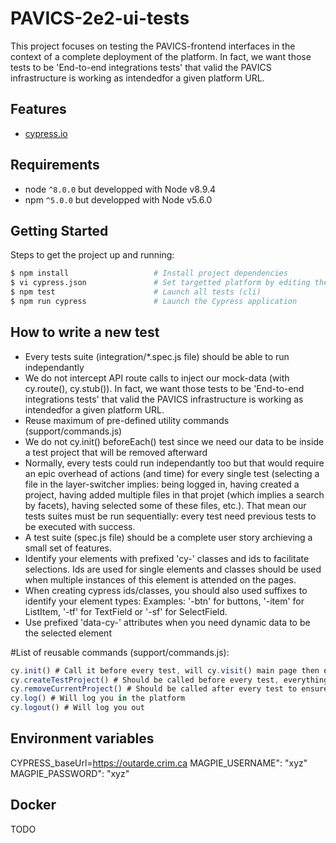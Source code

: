 # PAVICS-2e2-ui-tests

This project focuses on testing the PAVICS-frontend interfaces in the context of a complete deployment of the platform. In fact, we want those tests to be 'End-to-end integrations tests' that valid the PAVICS infrastructure is working as intendedfor a given platform URL.

## Features
* [cypress.io](https://www.cypress.io/)

## Requirements
* node `^8.0.0` but developped with Node v8.9.4
* npm `^5.0.0` but developped with Node v5.6.0

## Getting Started

Steps to get the project up and running:

```bash
$ npm install                   # Install project dependencies
$ vi cypress.json               # Set targetted platform by editing the baseUrl property
$ npm test                      # Launch all tests (cli)
$ npm run cypress               # Launch the Cypress application
```

## How to write a new test

- Every tests suite (integration/*.spec.js file) should be able to run independantly
- We do not intercept API route calls to inject our mock-data (with cy.route(), cy.stub()). In fact, we want those tests to be 'End-to-end integrations tests' that valid the PAVICS infrastructure is working as intendedfor a given platform URL.
- Reuse maximum of pre-defined utility commands (support/commands.js)
- We do not cy.init() beforeEach() test since we need our data to be inside a test project that will be removed afterward
- Normally, every tests could run independantly too but that would require an epic overhead of actions (and time) for every single test (selecting a file in the layer-switcher implies: being logged in, having created a project, having added multiple files in that projet (which implies a search by facets), having selected some of these files, etc.). That mean our tests suites must be run sequentially: every test need previous tests to be executed with success.
- A test suite (spec.js file) should be a complete user story archieving a small set of features.
- Identify your elements with prefixed 'cy-' classes and ids to facilitate selections. Ids are used for single elements and classes should be used when multiple instances of this element is attended on the pages. 
- When creating cypress ids/classes, you should also used suffixes to identify your element types: Examples: '-btn' for buttons, '-item' for ListItem, '-tf' for TextField or '-sf' for SelectField.
- Use prefixed 'data-cy-' attributes when you need dynamic data to be the selected element

#List of reusable commands (support/commands.js):

```javascript
cy.init() # Call it before every test, will cy.visit() main page then do some basic stuff like removing alerts and minimizing panels
cy.createTestProject() # Should be called before every test, everything cypress does will be included in this project
cy.removeCurrentProject() # Should be called after every test to ensure cypress doesn't polute real database
cy.log() # Will log you in the platform
cy.logout() # Will log you out
```


## Environment variables
CYPRESS_baseUrl=https://outarde.crim.ca
MAGPIE_USERNAME": "xyz"
MAGPIE_PASSWORD": "xyz"


## Docker
TODO

